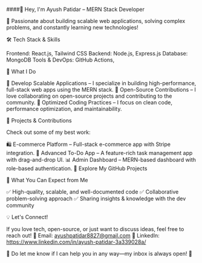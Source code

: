 ####👋 Hey, I'm Ayush Patidar – MERN Stack Developer


🚀 Passionate about building scalable web applications, solving complex problems, and constantly learning new technologies!

🛠 Tech Stack & Skills

Frontend: React.js, Tailwind CSS
Backend: Node.js, Express.js
Database: MongoDB
Tools & DevOps:  GitHub Actions, 


🌟 What I Do

🔹 Develop Scalable Applications – I specialize in building high-performance, full-stack web apps using the MERN stack.
🔹 Open-Source Contributions – I love collaborating on open-source projects and contributing to the community.
🔹 Optimized Coding Practices – I focus on clean code, performance optimization, and maintainability.

🚀 Projects & Contributions

Check out some of my best work:

🛍 E-commerce Platform – Full-stack e-commerce app with Stripe integration.
📝 Advanced To-Do App – A feature-rich task management app with drag-and-drop UI.
📊 Admin Dashboard – MERN-based dashboard with role-based authentication.
🔗 Explore My GitHub Projects

📌 What You Can Expect from Me

✅ High-quality, scalable, and well-documented code
✅ Collaborative problem-solving approach
✅ Sharing insights & knowledge with the dev community

💡 Let's Connect!

If you love tech, open-source, or just want to discuss ideas, feel free to reach out!
📩 Email: ayushpatidar8827@gmail.com
🔗 LinkedIn: https://www.linkedin.com/in/ayush-patidar-3a339028a/

💬 Do let me know if I can help you in any way—my inbox is always open! 🚀
